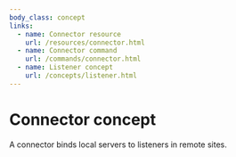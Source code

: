 ```yaml
---
body_class: concept
links:
  - name: Connector resource
    url: /resources/connector.html
  - name: Connector command
    url: /commands/connector.html
  - name: Listener concept
    url: /concepts/listener.html
---
```


# Connector concept

<section>

A connector binds local servers to listeners in remote
sites.

</section>
